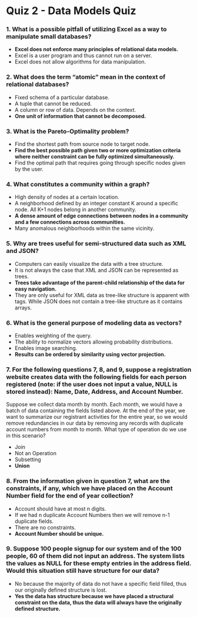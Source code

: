 # Quiz 2 - Data Models Quiz

### 1. What is a possible pitfall of utilizing Excel as a way to manipulate small databases?

- **Excel does not enforce many principles of relational data models.**
- Excel is a user program and thus cannot run on a server.
- Excel does not allow algorithms for data manipulation.

### 2. What does the term “atomic” mean in the context of relational databases?

- Fixed schema of a particular database.
- A tuple that cannot be reduced.
- A column or row of data. Depends on the context.
- **One unit of information that cannot be decomposed.**

### 3. What is the Pareto-Optimality problem?

- Find the shortest path from source node to target node.
- **Find the best possible path given two or more optimization criteria where neither constraint can be fully optimized simultaneously.**
- Find the optimal path that requires going through specific nodes given by the user.

### 4. What constitutes a community within a graph?

- High density of nodes at a certain location.
- A neighborhood defined by an integer constant K around a specific node. All K+1 nodes belong in another community.
- **A dense amount of edge connections between nodes in a community and a few connections across communities.**
- Many anomalous neighborhoods within the same vicinity.

### 5. Why are trees useful for semi-structured data such as XML and JSON?

- Computers can easily visualize the data with a tree structure.
- It is not always the case that XML and JSON can be represented as trees.
- **Trees take advantage of the parent-child relationship of the data for easy navigation.**
- They are only useful for XML data as tree-like structure is apparent with tags. While JSON does not contain a tree-like structure as it contains arrays.

### 6. What is the general purpose of modeling data as vectors?

- Enables weighting of the query.
- The ability to normalize vectors allowing probability distributions.
- Enables image searching.
- **Results can be ordered by similarity using vector projection.**

### 7. For the following questions 7, 8, and 9, suppose a registration website creates data with the following fields for each person registered (note: if the user does not input a value, NULL is stored instead): Name, Date, Address, and Account Number.

Suppose we collect data month by month. Each month, we would have a batch of data containing the fields listed above. At the end of the year, we want to summarize our registrant activities for the entire year, so we would remove redundancies in our data by removing any records with duplicate account numbers from month to month. What type of operation do we use in this scenario?

- Join
- Not an Operation
- Subsetting
- **Union**

### 8. From the information given in question 7, what are the constraints, if any, which we have placed on the Account Number field for the end of year collection?

- Account should have at most n digits.
- If we had n duplicate Account Numbers then we will remove n-1 duplicate fields.
- There are no constraints.
- **Account Number should be unique.**

### 9. Suppose 100 people signup for our system and of the 100 people, 60 of them did not input an address. The system lists the values as NULL for these empty entries in the address field. Would this situation still have structure for our data?

- No because the majority of data do not have a specific field filled, thus our originally defined structure is lost.
- **Yes the data has structure because we have placed a structural constraint on the data, thus the data will always have the originally defined structure.**